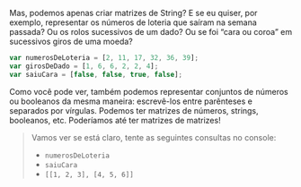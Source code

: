 Mas, podemos apenas criar matrizes de String? E se eu quiser, por exemplo, representar os números de loteria que saíram na semana passada? Ou os rolos sucessivos de um dado? Ou se foi “cara ou coroa” em sucessivos giros de uma moeda?


```javascript
var numerosDeLoteria = [2, 11, 17, 32, 36, 39];
var girosDeDado = [1, 6, 6, 2, 2, 4];
var saiuCara = [false, false, true, false];
```

Como você pode ver, também podemos representar conjuntos de números ou booleanos da mesma maneira: escrevê-los entre parênteses e separados por vírgulas.
Podemos ter matrizes de números, strings, booleanos, etc. Poderíamos até ter matrizes de matrizes!


>  Vamos ver se está claro, tente as seguintes consultas no console:
>
> * `numerosDeLoteria`
> * `saiuCara`
> * `[[1, 2, 3], [4, 5, 6]]`

